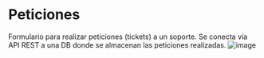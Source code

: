 # Peticiones
Formulario para realizar peticiones (tickets) a un soporte. Se conecta vía API REST a una DB donde se almacenan las peticiones realizadas.
![image](https://github.com/EmaLoto/proyecto-tres-peticiones/assets/112836748/d577eafc-32f7-4f6f-a244-7e15a96b82bb)

